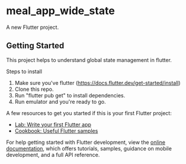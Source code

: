 # meal_app_wide_state

A new Flutter project.

## Getting Started

This project helps to understand global state management in flutter.

Steps to install

1. Make sure you've flutter (https://docs.flutter.dev/get-started/install)
2. Clone this repo.
3. Run "flutter pub get" to install dependencies.
4. Run emulator and you're ready to go.

A few resources to get you started if this is your first Flutter project:

- [Lab: Write your first Flutter app](https://docs.flutter.dev/get-started/codelab)
- [Cookbook: Useful Flutter samples](https://docs.flutter.dev/cookbook)

For help getting started with Flutter development, view the
[online documentation](https://docs.flutter.dev/), which offers tutorials,
samples, guidance on mobile development, and a full API reference.
